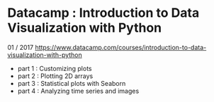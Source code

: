 # Datacamp : Introduction to Data Visualization with Python
01 / 2017 https://www.datacamp.com/courses/introduction-to-data-visualization-with-python  

* part 1 :  Customizing plots    
* part 2 :  Plotting 2D arrays      
* part 3 :  Statistical plots with Seaborn    
* part 4 :  Analyzing time series and images 
